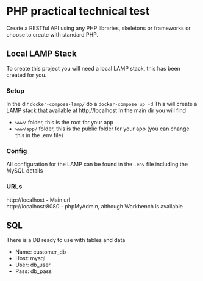 # PHP practical technical test
Create a RESTful API using any PHP libraries, skeletons or frameworks or choose to create with standard PHP.

## Local LAMP Stack 
To create this project you will need a local LAMP stack, this has been created for you.

### Setup
In the dir `docker-compose-lamp/` do a `docker-compose up -d`
This will create a LAMP stack that available at http://localhost 
In the main dir you will find
  - `www/` folder, this is the root for your app
  - `www/app/` folder, this is the public folder for your app (you can change this in the .env file)

### Config
All configuration for the LAMP can be found in the `.env` file including the MySQL details

### URLs
http://localhost - Main url  
http://localhost:8080 - phpMyAdmin, although Workbench is available   

## SQL
There is a DB ready to use with tables and data  
 - Name: customer_db
 - Host: mysql  
 - User: db_user  
 - Pass: db_pass  

